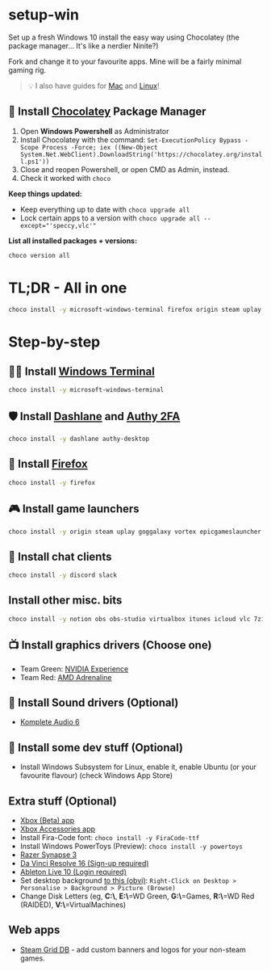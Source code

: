 # setup-win
Set up a fresh Windows 10 install the easy way using Chocolatey (the package manager... It's like a nerdier Ninite?)

Fork and change it to your favourite apps. Mine will be a fairly minimal gaming rig.

> 💡 I also have guides for [Mac](https://github.com/miclgael/setup) and [Linux](https://github.com/miclgael/setup-linux)!

## 🍫 Install [Chocolatey](https://chocolatey.org/install) Package Manager

1. Open **Windows Powershell** as Administrator
2. Install Chocolatey with the command: `Set-ExecutionPolicy Bypass -Scope Process -Force; iex ((New-Object System.Net.WebClient).DownloadString('https://chocolatey.org/install.ps1'))`
3. Close and reopen Powershell, or open CMD as Admin, instead.
4. Check it worked with `choco`

**Keep things updated:**

- Keep everything up to date with `choco upgrade all`
- Lock certain apps to a version with `choco upgrade all --except="'speccy,vlc'"` 

**List all installed packages + versions:**

```bash
choco version all
```

# TL;DR - All in one

```bash
choco install -y microsoft-windows-terminal firefox origin steam uplay goggalaxy vortex epicgameslauncher discord slack notion obs obs-studio virtualbox itunes icloud vlc 7zip ccleaner FiraCode-ttf powertoys dashlane authy-desktop
```

# Step-by-step

## 👩‍💻 Install [Windows Terminal](https://github.com/Microsoft/Terminal)

```bash
choco install -y microsoft-windows-terminal 
```

## 🛡 Install [Dashlane](https://www.dashlane.com/) and [Authy 2FA](https://authy.com/)

```bash
choco install -y dashlane authy-desktop
```

## 🦊 Install [Firefox](https://www.mozilla.org/en-US/firefox/new/)

```bash
choco install -y firefox
````

## 🎮 Install game launchers

```bash
choco install -y origin steam uplay goggalaxy vortex epicgameslauncher
```

## 🦜 Install chat clients

```bash
choco install -y discord slack
```

## Install other misc. bits

```bash
choco install -y notion obs obs-studio virtualbox itunes icloud vlc 7zip ccleaner 
```

## 📺 Install graphics drivers (Choose one)

- Team Green: [NVIDIA Experience](https://www.nvidia.com/Download/index.aspx)
- Team Red: [AMD Adrenaline](https://www.amd.com/en/support)

## 🎼 Install Sound drivers (Optional)

- [Komplete Audio 6](https://www.native-instruments.com/en/support/downloads/drivers-other-files/#kompleteaudio6)

## 🐧 Install some dev stuff (Optional)

- Install Windows Subsystem for Linux, enable it, enable Ubuntu (or your favourite flavour) (check Windows App Store)

## Extra stuff (Optional)

- [Xbox (Beta) app](https://www.microsoft.com/en-au/p/xbox-beta/9mv0b5hzvk9z)
- [Xbox Accessories app](https://www.microsoft.com/en-au/p/xbox-accessories/9nblggh30xj3)
- Install Fira-Code font: `choco install -y FiraCode-ttf`
- Install Windows PowerToys (Preview): `choco install -y powertoys`
- [Razer Synapse 3](https://www.razer.com/synapse-3)
- [Da Vinci Resolve 16 (Sign-up required)](https://www.blackmagicdesign.com/products/davinciresolve/#global-footer)
- [Ableton Live 10 (Login required)](https://www.ableton.com/en/account/)
- Set desktop background [to this (obvi)](https://uhdwallpapers.org/wallpaper/fallout-76_79856/2560x1440/): `Right-Click on Desktop > Personalise > Background > Picture (Browse)`
- Change Disk Letters (eg, **C:\\**, **E:\\**=WD Green, **G:\\**=Games, **R:\\**=WD Red (RAIDED), **V:\\**=VirtualMachines)

## Web apps

- [Steam Grid DB](https://www.steamgriddb.com) - add custom banners and logos for your non-steam games.
